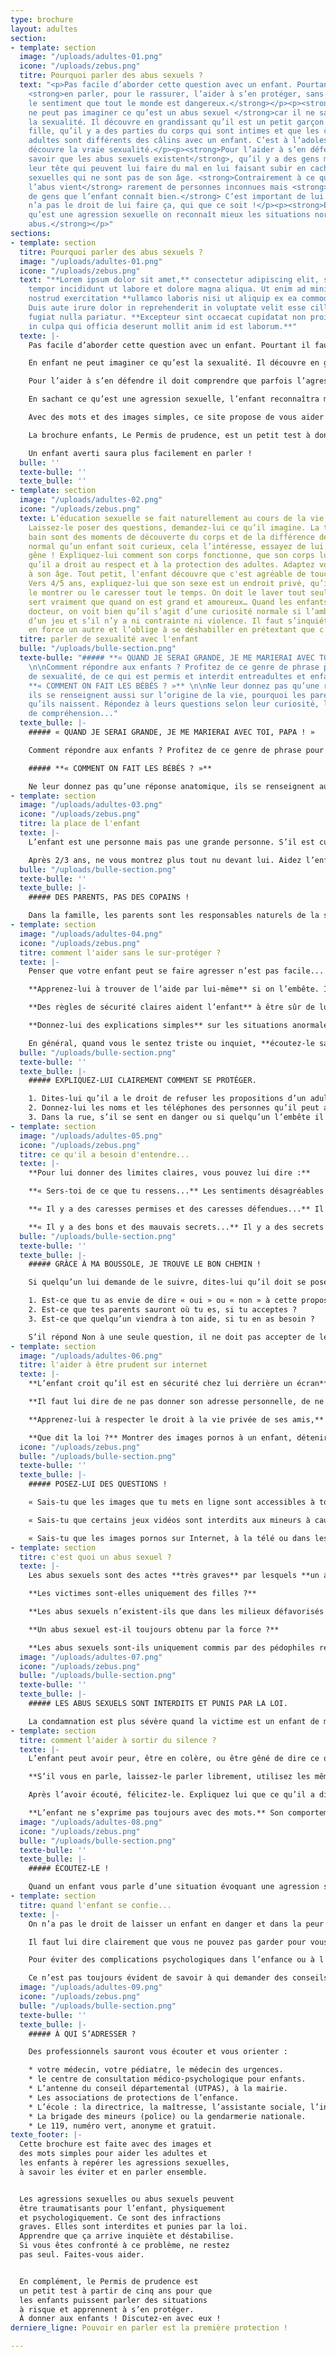 ```yaml
---
type: brochure
layout: adultes
section:
- template: section
  image: "/uploads/adultes-01.png"
  icone: "/uploads/zebus.png"
  titre: Pourquoi parler des abus sexuels ?
  text: "<p>Pas facile d’aborder cette question avec un enfant. Pourtant il faut lui
    <strong>en parler, pour le rassurer, l’aider à s’en protéger, sans lui donner
    le sentiment que tout le monde est dangereux.</strong></p><p><strong>Un enfant
    ne peut pas imaginer ce qu’est un abus sexuel </strong>car il ne sait pas ce qu’est
    la sexualité. Il découvre en grandissant qu’il est un petit garçon ou une petite
    fille, qu’il y a des parties du corps qui sont intimes et que les câlins entre
    adultes sont différents des câlins avec un enfant. C’est à l’adolescence qu’il
    découvre la vraie sexualité.</p><p><strong>Pour l’aider à s’en défendre, il doit
    savoir que les abus sexuels existent</strong>, qu’il y a des gens malades dans
    leur tête qui peuvent lui faire du mal en lui faisant subir en cachette des caresses
    sexuelles qui ne sont pas de son âge. <strong>Contrairement à ce que l’on croit,
    l’abus vient</strong> rarement de personnes inconnues mais <strong>généralement
    de gens que l’enfant connaît bien.</strong> C’est important de lui expliquer qu’on
    n’a pas le droit de lui faire ça, qui que ce soit !</p><p><strong>En sachant ce
    qu’est une agression sexuelle on reconnaît mieux les situations normales et les
    abus.</strong></p>"
sections:
- template: section
  titre: Pourquoi parler des abus sexuels ?
  image: "/uploads/adultes-01.png"
  icone: "/uploads/zebus.png"
  text: "**Lorem ipsum dolor sit amet,** consectetur adipiscing elit, sed do eiusmod
    tempor incididunt ut labore et dolore magna aliqua. Ut enim ad minim veniam, quis
    nostrud exercitation **ullamco laboris nisi ut aliquip ex ea commodo consequat.**
    Duis aute irure dolor in reprehenderit in voluptate velit esse cillum dolore eu
    fugiat nulla pariatur. **Excepteur sint occaecat cupidatat non proident, sunt
    in culpa qui officia deserunt mollit anim id est laborum.**"
  texte: |-
    Pas facile d’aborder cette question avec un enfant. Pourtant il faut lui en parler et le rassurer en lui disant que les adultes sont là pour le protéger**.**

    En enfant ne peut imaginer ce qu’est la sexualité. Il découvre en grandissant qu’il est fille ou garçon, qu’il y a des parties du corps qui sont privées et que les câlins qu’on fait à un enfant n’ont rien à voir avec la sexualité entre adultes.

    Pour l’aider à s’en défendre il doit comprendre que parfois l’agression se déguise en gentillesse. Même si c’est rare, il existe des pédophiles, des gens malades dans leur tête, qui peuvent lui faire du mal en lui faisant en cachette des gestes sexuels qui ne sont pas de son âge. Contrairement à ce que l’on croit l’agression vient rarement des personnes inconnues mais généralement des gens que l’enfant connaît bien et qui abusent de sa confiance. C’est important de lui expliquer que personne n’a le droit de lui faire ça !

    En sachant ce qu’est une agression sexuelle, l’enfant reconnaîtra mieux les situations normales et les abus. Il en parlera plus facilement si ça lui arrive.

    Avec des mots et des images simples, ce site propose de vous aider à repérer les situations à risque, à savoir les éviter et à en parler ensemble. La brochure adultes explique comment en parler à l’enfant, comment l’écouter, comment réagir, comment se faire aider.

    La brochure enfants, Le Permis de prudence, est un petit test à donner aux enfants à partir de cinq ans pour leur apprendre à bien réagir dans des situations dangereuses, en sachant ce qui est autorisé ou interdit, et pour en discuter avec eux.

    Un enfant averti saura plus facilement en parler !
  bulle: ''
  texte-bulle: ''
  texte_bulle: ''
- template: section
  image: "/uploads/adultes-02.png"
  icone: "/uploads/zebus.png"
  texte: L’éducation sexuelle se fait naturellement au cours de la vie quotidienne.
    Laissez-le poser des questions, demandez-lui ce qu’il imagine. La toilette, le
    bain sont des moments de découverte du corps et de la différence des sexes. C’est
    normal qu’un enfant soit curieux, cela l’intéresse, essayez de lui répondre sans
    gêne ! Expliquez-lui comment son corps fonctionne, que son corps lui appartient,
    qu’il a droit au respect et à la protection des adultes. Adaptez vos réponses
    à son âge. Tout petit, l'enfant découvre que c'est agréable de toucher son sexe.
    Vers 4/5 ans, expliquez-lui que son sexe est un endroit privé, qu’il ne doit pas
    le montrer ou le caresser tout le temps. On doit le laver tout seul et on ne s’en
    sert vraiment que quand on est grand et amoureux… Quand les enfants jouent au
    docteur, on voit bien qu’il s’agit d’une curiosité normale si l’ambiance est celle
    d’un jeu et s’il n’y a ni contrainte ni violence. Il faut s’inquiéter si un enfant
    en force un autre et l’oblige à se déshabiller en prétextant que c’est un jeu.
  titre: parler de sexualité avec l'enfant
  bulle: "/uploads/bulle-section.png"
  texte-bulle: "##### **« QUAND JE SERAI GRANDE, JE ME MARIERAI AVEC TOI, PAPA ! »**
    \n\nComment répondre aux enfants ? Profitez de ce genre de phrase pour parler
    de sexualité, de ce qui est permis et interdit entreadultes et enfants. \n\n#####
    **« COMMENT ON FAIT LES BÉBÉS ? »** \n\nNe leur donnez pas qu’une réponse anatomique,
    ils se renseignent aussi sur l’origine de la vie, pourquoi les parents ont voulu
    qu’ils naissent. Répondez à leurs questions selon leur curiosité, leur niveau
    de compréhension..."
  texte_bulle: |-
    ##### « QUAND JE SERAI GRANDE, JE ME MARIERAI AVEC TOI, PAPA ! »

    Comment répondre aux enfants ? Profitez de ce genre de phrase pour parler de sexualité, de ce qui est permis et interdit entre adultes et enfants.

    ##### **« COMMENT ON FAIT LES BÉBÉS ? »**

    Ne leur donnez pas qu’une réponse anatomique, ils se renseignent aussi sur l’origine de la vie, pourquoi les parents ont voulu qu’ils naissent. Répondez à leurs questions selon leur curiosité, leur niveau de compréhension...
- template: section
  image: "/uploads/adultes-03.png"
  icone: "/uploads/zebus.png"
  titre: la place de l'enfant
  texte: |-
    L’enfant est une personne mais pas une grande personne. S’il est curieux du monde des adultes il ne le comprend pas toujours. Attention de ne pas le confronter à des situations qui le choquent : les disputes entre adultes, les images violentes, la nudité. Ça peut l’impressionner et lui faire peur. Ne partagez pas votre vie privée avec votre enfant.

    Après 2/3 ans, ne vous montrez plus tout nu devant lui. Aidez l’enfant à comprendre la différence des sexes et des générations. Vous pouvez lui parler de la nature, des âges de la vie, des personnes de sa famille : les papas, les mamans, les frères et sœurs, les grands-parents, les beaux-pères, les belles-mères, les demi-frères et les demi-sœurs… les plus jeunes, les plus grands, les ados et les bébés. Si chacun a sa place, l’enfant comprend que chaque âge a ses plaisirs : jouer, travailler à l’école, sortir avec ses copains, avoir un amoureux ou une amoureuse. On ne doit pas lui demander de se comporter comme un adulte. On doit le respecter en tant qu’enfant. Ainsi, il pourra plus facilement savoir ce qui est normal et ce qui ne l’est pas.
  bulle: "/uploads/bulle-section.png"
  texte-bulle: ''
  texte_bulle: |-
    ##### DES PARENTS, PAS DES COPAINS !

    Dans la famille, les parents sont les responsables naturels de la santé et de la sécurité de leur enfant. Ils transmettent les valeurs auxquelles ils croient. Ce sont des exemples pour l’enfant, dans leurs paroles et dans leurs comportements. C’est avec eux qu’il apprend le vivre-ensemble.
- template: section
  image: "/uploads/adultes-04.png"
  icone: "/uploads/zebus.png"
  titre: comment l'aider sans le sur-protéger ?
  texte: |-
    Penser que votre enfant peut se faire agresser n’est pas facile... mais **il aura moins peur s’il sait quoi faire.**

    **Apprenez-lui à trouver de l’aide par lui-même** si on l’embête. Il ne doit pas parler aux inconnus et il doit refuser de les suivre. Il doit oser en parler si quelqu’un veut toucher son sexe même si c’est quelqu’un qu’il connaît bien.

    **Des règles de sécurité claires aident l’enfant** à être sûr de lui et indépendant : il peut alors rester spontané et affectueux.

    **Donnez-lui des explications simples** sur les situations anormales ou dangereuses. Parlez-lui, par exemple, de la différence entre quelqu’un qui lui fait des caresses en secret et quelqu’un qui le prend dans ses bras devant tout lemonde. **Dites-lui qu’il peut dire " non " ou changer d’avis** si un jeu dérape, si ça va trop loin ou s’il a un doute.

    En général, quand vous le sentez triste ou inquiet, **écoutez-le sans reproche pour lui montrer votre confiance.** Intéressez-vous à son point de vue, à ce qu’il pense. **S’il n’a pas peur d’être grondé ou que l’on se moque de lui, il osera parler de ce qui le tracasse.**
  bulle: "/uploads/bulle-section.png"
  texte-bulle: ''
  texte_bulle: |-
    ##### EXPLIQUEZ-LUI CLAIREMENT COMMENT SE PROTÉGER.

    1. Dites-lui qu’il a le droit de refuser les propositions d’un adulte ou d’un grand même s’il le connaît bien, que ce n’est pas malpoli et que vous ne le  gronderez pas.
    2. Donnez-lui les noms et les téléphones des personnes qu’il peut appeler en cas de problème.
    3. Dans la rue, s’il se sent en danger ou si quelqu’un l’embête il peut trouver refuge dans le magasin le plus proche ou se faire accompagner par un copain.
- template: section
  image: "/uploads/adultes-05.png"
  icone: "/uploads/zebus.png"
  titre: ce qu'il a besoin d'entendre...
  texte: |-
    **Pour lui donner des limites claires, vous pouvez lui dire :**

    **« Sers-toi de ce que tu ressens...** Les sentiments désagréables ou bizarres t’avertissent que quelque chose ne va pas. Tu peux te fier à ce que tu ressens. Tu ne dois pas hésiter à te confier à des adultes jusqu’à ce qu’on te croie... »

    **« Il y a des caresses permises et des caresses défendues...** Il y a des caresses qui font plaisir et qui sont agréables mais il y en a d’autres qui sont bizarres, qui font peur. Les adultes n’ont pas le droit de passer la main sous tes vêtements et s’approcher de ton sexe, de toucher tes seins ou tes fesses ! »

    **« Il y a des bons et des mauvais secrets...** Il y a des secrets qu’on aime partager, et qu’on fait pour jouer. Les enfants ne devraient pas avoir des secrets lourds à porter. Si on t’impose un secret, qu’on te menace ou qu’on te fait du chantage, il faut que tu en parles à quelqu’un, même si tu avais promis de ne rien dire au début ! »
  bulle: "/uploads/bulle-section.png"
  texte-bulle: ''
  texte_bulle: |-
    ##### GRÂCE À MA BOUSSOLE, JE TROUVE LE BON CHEMIN !

    Si quelqu’un lui demande de le suivre, dites-lui qu’il doit se poser ces trois questions :

    1. Est-ce que tu as envie de dire « oui » ou « non » à cette proposition ?
    2. Est-ce que tes parents sauront où tu es, si tu acceptes ?
    3. Est-ce que quelqu’un viendra à ton aide, si tu en as besoin ?

    S’il répond Non à une seule question, il ne doit pas accepter de le suivre.
- template: section
  image: "/uploads/adultes-06.png"
  titre: l'aider à être prudent sur internet
  texte: |-
    **L’enfant croit qu’il est en sécurité chez lui derrière un écran** et qu’il connaît ceux avec qui il communique, mais il peut entrer en contact avec des gens malveillants. Expliquez-lui qu’il existe des pièges, des faux-amis, des arnaques, des images pornos et des pédophiles...

    **Il faut lui dire de ne pas donner son adresse personnelle, de ne pas accepter d’invitation secrète, qu’il ne doit pas accepter de se montrer nu devant un écran.** Il doit savoir que les textes et les images qu’il envoie, même en conversation privée, peuvent être filmés et récupérés pour se moquer de lui ou le racketter.

    **Apprenez-lui à respecter le droit à la vie privée de ses amis,** à ne pas diffuser leurs photos ou leurs paroles sans leur autorisation. Parlez avec lui de ses amis et contacts sur Internet. Dites-lui d’être prudent, de ne pas communiquer avec des gens qu’il ne connaît pas et de vous parler s’il y a un problème.

    **Que dit la loi ?** Montrer des images pornos à un enfant, détenir ou diffuser des images pédophiles impliquant des jeunes de moins de 18 ans est interdit et puni sévèrement.
  icone: "/uploads/zebus.png"
  bulle: "/uploads/bulle-section.png"
  texte-bulle: ''
  texte_bulle: |-
    ##### POSEZ-LUI DES QUESTIONS !

    « Sais-tu que les images que tu mets en ligne sont accessibles à tous et peuvent être utilisées contre toi ? »

    « Sais-tu que certains jeux vidéos sont interdits aux mineurs à cause de leurs contenus sexuels et qu’ils donnent l’exemple de la prostitution ? »

    « Sais-tu que les images pornos sur Internet, à la télé ou dans les jeux vidéos ne reflètent pas toujours la vraie sexualité ? »
- template: section
  titre: c'est quoi un abus sexuel ?
  texte: |-
    Les abus sexuels sont des actes **très graves** par lesquels **un adulte ou un plus grand,** pour son plaisir, **oblige un enfant à un acte sexuel qui n’est pas de son âge.** C’est un abus de pouvoir, c’est une agression. Les agressions sexuelles ou « abus sexuels » sont : l’exhibitionnisme, l’initiation sexuelle avec  des images pornos, les attouchements, le viol. Utiliser la nudité de l’enfant pour des images pédo-pornographiques ou prostituer des enfants pour de l’argent sont aussi des abus sexuels.

    **Les victimes sont-elles uniquement des filles ?**                                                 NON ! Les garçons aussi en sont victimes.

    **Les abus sexuels n’existent-ils que dans les milieux défavorisés ?**                  NON ! Toutes les classes sociales sont concernées.

    **Un abus sexuel est-il toujours obtenu par la force ?**                                         NON ! Il est très souvent obtenu par la séduction, des cadeaux, du chantage, le plus souvent en exigeant le secret.

    **Les abus sexuels sont-ils uniquement commis par des pédophiles rencontrés dans la rue ?**                                                                                                            NON ! Ces actes sont commis le plus souvent par des hommes proches de l’enfant, même parfois par des adolescents dans le cadre familial ou éducatif. On parle d’inceste pour les abus commis par un membre de la famille (par exemple : père, beau-père, frère, cousin, oncle, grand-père).
  image: "/uploads/adultes-07.png"
  icone: "/uploads/zebus.png"
  bulle: "/uploads/bulle-section.png"
  texte-bulle: ''
  texte_bulle: |-
    ##### LES ABUS SEXUELS SONT INTERDITS ET PUNIS PAR LA LOI.

    La condamnation est plus sévère quand la victime est un enfant de moins de 15 ans ou si l’agresseur est un parent ou un éducateur qui est une personne ayant autorité sur l’enfant. Pour un crime de viol elle peut aller jusqu’à 20 ans de prison et 150 000 euros d’amende. Pour les agresseurs ou les gens qui ressentent des pulsions pédophiles, il existe des consultations spécialisées pour se soigner.
- template: section
  titre: comment l'aider à sortir du silence ?
  texte: |-
    L’enfant peut avoir peur, être en colère, ou être gêné de dire ce qui lui arrive. Parfois, il peut penser que c’est lui qui a fait quelque chose de mal. Montrez-lui que vous lui faites confiance, il se confiera plus facilement.

    **S’il vous en parle, laissez-le parler librement, utilisez les mêmes mots que lui.** Soyez attentif à l’ambiance de ce qu’il décrit.

    Après l’avoir écouté, félicitez-le. Expliquez lui que ce qu’il a dit est important et qu’il a bien fait d’en parler. Dites-lui que ce n’est pas de sa faute à lui. Ensuite rappelez-lui pourquoi les abus sexuels sont interdits par la loi, que vous êtes là pour l’aider et que les adultes sont là pour le protéger. Dans tous les cas, n’hésitez pas à écrire ce qu’il vous a dit pour vous en souvenir.

    **L’enfant ne s’exprime pas toujours avec des mots.** Son comportement peut être évocateur d’abus sexuels. **Ça peut être un changement brutal dans sa manière d’être** (il n’est plus propre, il dort mal, il n’a plus faim ou il mange trop, il est triste et se dévalorise...) **ou des conduites sexuelles et des mots trop crus qui ne sont pas de son âge.** Parfois, il n’en parle pas tout de suite mais, d’un seul coup et sans raison, il refuse d’aller chez des amis, un voisin ou quelqu’un de la famille. C’est sa façon à lui d’envoyer un signal.
  image: "/uploads/adultes-08.png"
  icone: "/uploads/zebus.png"
  bulle: "/uploads/bulle-section.png"
  texte-bulle: ''
  texte_bulle: |-
    ##### ÉCOUTEZ-LE !

    Quand un enfant vous parle d’une situation évoquant une agression sexuelle, il peut avoir du mal à vous parler des circonstances ou des personnes concernées. Écoutez-le sans le harceler de questions, sans chercher à avoir des détails tout de suite, sans paraître affolé.
- template: section
  titre: quand l'enfant se confie...
  texte: |-
    On n’a pas le droit de laisser un enfant en danger et dans la peur de parler ou la peur des représailles. **Si on sait qu’un enfant est en danger, on doit le signaler tout de suite pour que la situation s’arrête au plus vite.**

    Il faut lui dire clairement que vous ne pouvez pas garder pour vous des choses aussi graves. Dites-lui que vous allez veiller à ce que cela n’arrive plus pour qu’il soit en sécurité.

    Pour éviter des complications psychologiques dans l’enfance ou à l’âge adulte tout enfant victime d’agression sexuelle doit être vu rapidement par un médecin pour qu’il puisse l’examiner et voir comment il réagit à ce qu’il a subi.

    Ce n’est pas toujours évident de savoir à qui demander des conseils. Le plus compliqué est de faire le premier pas, surtout quand l’agresseur est quelqu’un de la famille. Inutile d’en parler à tout le monde pour respecter la pudeur de l’enfant mais osez en parler à quelqu’un de proche. Ça peut donner des pistes pour trouver de l’aide et vous réconforter... **ne vous découragez pas et surtout ne restez pas seul !**
  image: "/uploads/adultes-09.png"
  icone: "/uploads/zebus.png"
  bulle: "/uploads/bulle-section.png"
  texte-bulle: ''
  texte_bulle: |-
    ##### À QUI S’ADRESSER ?

    Des professionnels sauront vous écouter et vous orienter :

    * votre médecin, votre pédiatre, le médecin des urgences.
    * le centre de consultation médico-psychologique pour enfants.
    * L’antenne du conseil départemental (UTPAS), à la mairie.
    * Les associations de protections de l’enfance.
    * L’école : la directrice, la maîtresse, l’assistante sociale, l’infirmière et le médecin scolaire.
    * La brigade des mineurs (police) ou la gendarmerie nationale.
    * Le 119, numéro vert, anonyme et gratuit.
texte_footer: |-
  Cette brochure est faite avec des images et
  des mots simples pour aider les adultes et
  les enfants à repérer les agressions sexuelles,
  à savoir les éviter et en parler ensemble.


  Les agressions sexuelles ou abus sexuels peuvent
  être traumatisants pour l’enfant, physiquement
  et psychologiquement. Ce sont des infractions
  graves. Elles sont interdites et punies par la loi.
  Apprendre que ça arrive inquiète et déstabilise.
  Si vous êtes confronté à ce problème, ne restez
  pas seul. Faites-vous aider.


  En complément, le Permis de prudence est
  un petit test à partir de cinq ans pour que
  les enfants puissent parler des situations
  à risque et apprennent à s’en protéger.
  À donner aux enfants ! Discutez-en avec eux !
derniere_ligne: Pouvoir en parler est la première protection !

---
```

